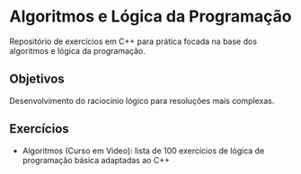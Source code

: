 # Algoritmos e Lógica da Programação
Repositório de exercícios em C++ para prática focada na base dos algoritmos e lógica da programação. 

## Objetivos
Desenvolvimento do raciocínio lógico para resoluções mais complexas.

## Exercícios
- Algoritmos (Curso em Video): lista de 100 exercícios de lógica de programação básica adaptadas ao C++
